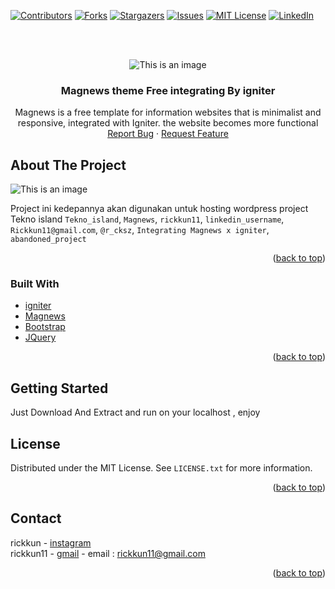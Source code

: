 <div id="top"></div>


[![Contributors][contributors-shield]][contributors-url]
[![Forks][forks-shield]][forks-url]
[![Stargazers][stars-shield]][stars-url]
[![Issues][issues-shield]][issues-url]
[![MIT License][license-shield]][license-url]
[![LinkedIn][linkedin-shield]][linkedin-url]


<!-- PROJECT LOGO -->
<br />
<div align="center">

<br>![This is an image](https://i.ibb.co/f4BynRv/logo-01.png)

<h3 align="center">Magnews theme Free integrating By igniter</h3>

  <p align="center">
  Magnews is a free template for information websites that is minimalist and responsive, integrated with Igniter. the website becomes more functional
    <a href="https://github.com/github_username/repo_name/issues">Report Bug</a>
    ·
    <a href="https://github.com/github_username/repo_name/issues">Request Feature</a>
  </p>
</div>

<!-- ABOUT THE PROJECT -->
## About The Project

![This is an image](https://i.ibb.co/LZ3CvBk/Screenshot-22-1.png)

Project ini kedepannya akan digunakan untuk hosting wordpress project Tekno island `Tekno_island`, `Magnews`, `rickkun11`, `linkedin_username`, `Rickkun11@gmail.com`, `@r_cksz`, `Integrating Magnews x igniter`, `abandoned_project`

<p align="right">(<a href="#top">back to top</a>)</p>



### Built With

* [igniter](https://codeigniter.com/)
* [Magnews](#)
* [Bootstrap](https://getbootstrap.com)
* [JQuery](https://jquery.com)

<p align="right">(<a href="#top">back to top</a>)</p>



<!-- GETTING STARTED -->
## Getting Started

Just Download And Extract 
and run on your localhost , enjoy


<!-- LICENSE -->
## License

Distributed under the MIT License. See `LICENSE.txt` for more information.

<p align="right">(<a href="#top">back to top</a>)</p>



<!-- CONTACT -->
## Contact

rickkun - [instagram](https://www.instagram.com/muchamad.r.f)
<br>rickkun11 - [gmail](rickkun11@gmail.com) - email : rickkun11@gmail.com
<p align="right">(<a href="#top">back to top</a>)</p>



<!-- MARKDOWN LINKS & IMAGES -->
<!-- https://www.markdownguide.org/basic-syntax/#reference-style-links -->
[contributors-shield]: https://img.shields.io/github/contributors/github_username/repo_name.svg?style=for-the-badge
[contributors-url]: https://github.com/github_username/repo_name/graphs/contributors
[forks-shield]: https://img.shields.io/github/forks/github_username/repo_name.svg?style=for-the-badge
[forks-url]: https://github.com/github_username/repo_name/network/members
[stars-shield]: https://img.shields.io/github/stars/github_username/repo_name.svg?style=for-the-badge
[stars-url]: https://github.com/github_username/repo_name/stargazers
[issues-shield]: https://img.shields.io/github/issues/github_username/repo_name.svg?style=for-the-badge
[issues-url]: https://github.com/github_username/repo_name/issues
[license-shield]: https://img.shields.io/github/license/github_username/repo_name.svg?style=for-the-badge
[license-url]: https://github.com/github_username/repo_name/blob/master/LICENSE.txt
[linkedin-shield]: https://img.shields.io/badge/-LinkedIn-black.svg?style=for-the-badge&logo=linkedin&colorB=555
[linkedin-url]: https://linkedin.com/in/linkedin_username
[product-screenshot]: images/screenshot.png


